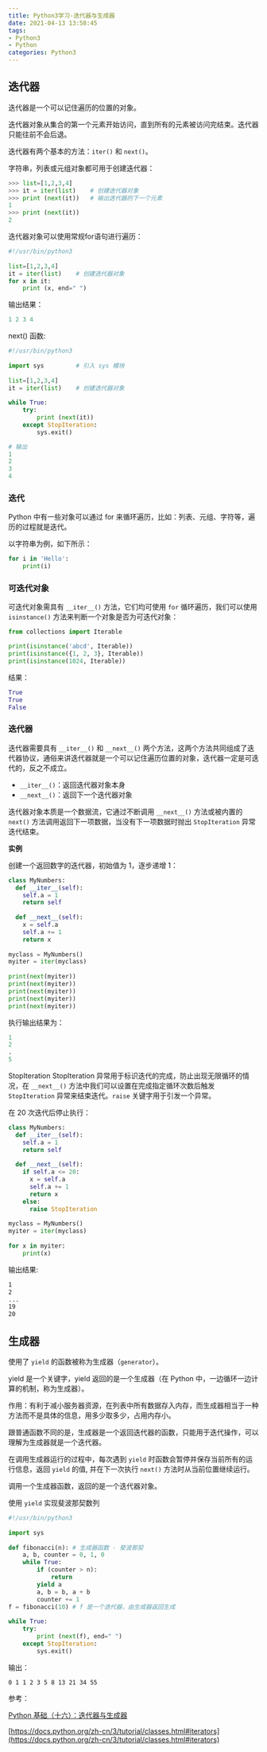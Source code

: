 ```yaml
---
title: Python3学习-迭代器与生成器
date: 2021-04-13 13:58:45
tags:
- Python3
- Python
categories: Python3
---
```


## 迭代器

迭代器是一个可以记住遍历的位置的对象。

迭代器对象从集合的第一个元素开始访问，直到所有的元素被访问完结束。迭代器只能往前不会后退。

迭代器有两个基本的方法：`iter()` 和 `next()`。

字符串，列表或元组对象都可用于创建迭代器：

```py
>>> list=[1,2,3,4]
>>> it = iter(list)    # 创建迭代器对象
>>> print (next(it))   # 输出迭代器的下一个元素
1
>>> print (next(it))
2
```

迭代器对象可以使用常规for语句进行遍历：

```py
#!/usr/bin/python3
 
list=[1,2,3,4]
it = iter(list)    # 创建迭代器对象
for x in it:
    print (x, end=" ")
```

输出结果：

```py
1 2 3 4
```

next() 函数:

```py
#!/usr/bin/python3
 
import sys         # 引入 sys 模块
 
list=[1,2,3,4]
it = iter(list)    # 创建迭代器对象
 
while True:
    try:
        print (next(it))
    except StopIteration:
        sys.exit()

# 输出
1
2
3
4        
```




### 迭代

Python 中有一些对象可以通过 for 来循环遍历，比如：列表、元组、字符等，遍历的过程就是迭代。

以字符串为例，如下所示：

```py
for i in 'Hello':
    print(i)
```

### 可迭代对象

可迭代对象需具有 `__iter__()` 方法，它们均可使用 `for` 循环遍历，我们可以使用 `isinstance()` 方法来判断一个对象是否为可迭代对象：

```py
from collections import Iterable

print(isinstance('abcd', Iterable))
print(isinstance({1, 2, 3}, Iterable))
print(isinstance(1024, Iterable))
```

结果：

```py
True
True
False
```

### 迭代器

迭代器需要具有 `__iter__()` 和 `__next__()` 两个方法，这两个方法共同组成了迭代器协议，通俗来讲迭代器就是一个可以记住遍历位置的对象，迭代器一定是可迭代的，反之不成立。

* `__iter__()`：返回迭代器对象本身
* `__next__()`：返回下一个迭代器对象

迭代器对象本质是一个数据流，它通过不断调用 `__next__()` 方法或被内置的 `next()` 方法调用返回下一项数据，当没有下一项数据时抛出 `StopIteration` 异常迭代结束。

**实例**

创建一个返回数字的迭代器，初始值为 1，逐步递增 1：

```py
class MyNumbers:
  def __iter__(self):
    self.a = 1
    return self
 
  def __next__(self):
    x = self.a
    self.a += 1
    return x
 
myclass = MyNumbers()
myiter = iter(myclass)
 
print(next(myiter))
print(next(myiter))
print(next(myiter))
print(next(myiter))
print(next(myiter))
```

执行输出结果为：

```py
1
2
.
5
```

StopIteration
StopIteration 异常用于标识迭代的完成，防止出现无限循环的情况，在 `__next__()` 方法中我们可以设置在完成指定循环次数后触发 `StopIteration` 异常来结束迭代。`raise` 关键字用于引发一个异常。

在 20 次迭代后停止执行：

```py
class MyNumbers:
  def __iter__(self):
    self.a = 1
    return self
 
  def __next__(self):
    if self.a <= 20:
      x = self.a
      self.a += 1
      return x
    else:
      raise StopIteration
 
myclass = MyNumbers()
myiter = iter(myclass)
 
for x in myiter:
    print(x)
```

输出结果:

```sh
1
2
...
19
20
```

## 生成器

使用了 `yield` 的函数被称为生成器（`generator`）。

yield 是一个关键字，yield 返回的是一个生成器（在 Python 中，一边循环一边计算的机制，称为生成器）。

作用：有利于减小服务器资源，在列表中所有数据存入内存，而生成器相当于一种方法而不是具体的信息，用多少取多少，占用内存小。

跟普通函数不同的是，生成器是一个返回迭代器的函数，只能用于迭代操作，可以理解为生成器就是一个迭代器。

在调用生成器运行的过程中，每次遇到 `yield` 时函数会暂停并保存当前所有的运行信息，返回 `yield` 的值, 并在下一次执行 `next()` 方法时从当前位置继续运行。

调用一个生成器函数，返回的是一个迭代器对象。

使用 `yield` 实现斐波那契数列

```py
#!/usr/bin/python3
 
import sys
 
def fibonacci(n): # 生成器函数 - 斐波那契
    a, b, counter = 0, 1, 0
    while True:
        if (counter > n): 
            return
        yield a
        a, b = b, a + b
        counter += 1
f = fibonacci(10) # f 是一个迭代器，由生成器返回生成
 
while True:
    try:
        print (next(f), end=" ")
    except StopIteration:
        sys.exit()
```

输出：

```
0 1 1 2 3 5 8 13 21 34 55
```

参考：

[Python 基础（十六）：迭代器与生成器](https://ityard.blog.csdn.net/article/details/103897131)

[https://docs.python.org/zh-cn/3/tutorial/classes.html#iterators](https://docs.python.org/zh-cn/3/tutorial/classes.html#iterators)